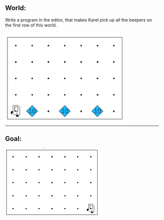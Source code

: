 ## World:
Write a program in the editor, 
that makes Karel pick up all the beepers on the first row of this world.

<img src="/Images/Piles_World.PNG"/>
<hr>

## Goal:
<img src="/Images/Piles_Goal.PNG"/>
